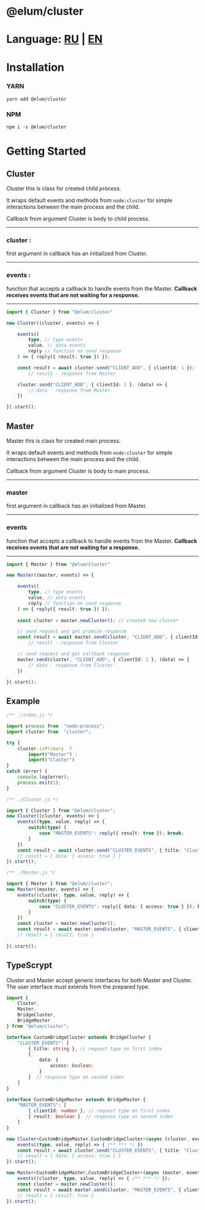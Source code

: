 # @elum/cluster

# Language: [RU](./README.RU.md) | [EN](./README.md)

# Installation

### YARN

    yarn add @elum/cluster

### NPM

	npm i -s @elum/cluster

# Getting Started

## Cluster

Cluster this is class for created child process.

It wraps default events and methods from `node:cluster` 
for simple interactions between the main process and the child.

Callback from argument Cluster is body to child process.
****
### **cluster** :
 first argument in callback has an initialized from Cluster.
  ****
### **events** :
 function that accepts a callback to handle events from the Master. **Сallback receives events that are not waiting for a response.**

****
```ts
import { Cluster } from "@elum/cluster"

new Cluster((cluster, events) => {

	events((
		type, // type events 
		value, // data events
		reply // function on send response
	) => { reply({ result: true }) });

	const result = await cluster.send("CLIENT_ADD", { clientId: 1 });
		// result - response from Master

	cluster.send("CLIENT_ADD", { clientId: 1 }, (data) => {
		// data - response from Master
	})

}).start();
```

## Master

Master this is class for created main process.

It wraps default events and methods from `node:cluster` 
for simple interactions between the main process and the child.

Callback from argument Cluster is body to main process.
****
### **master** 
first argument in callback has an initialized from Master.

 ****
### **events** 
 function that accepts a callback to handle events from the Master. **Сallback receives events that are not waiting for a response.**

****
```ts
import { Master } from "@elum/cluster"

new Master((master, events) => {

	events((
		type, // type events 
		value, // data events
		reply // function on send response
	) => { reply({ result: true }) });
    
    const cluster = master.newCluster(); // created new cluster

    // send request and get promise response
	const result = await master.send(cluster, "CLIENT_ADD", { clientId: 1 });
		// result - response from Cluster

    // send request and get callback response
	master.send(cluster, "CLIENT_ADD", { clientId: 1 }, (data) => {
		// data - response from Cluster
	})

}).start();
```

## Example
```ts
/** ./index.js */

import process from  "node:process";
import cluster from  "cluster";

try {
	cluster.isPrimary  ?
		import("Master") :
		import("Cluster")
}
catch (error) {
	console.log(error);
	process.exit(1);
}
```
```ts
/** ./Cluster.js */

import { Cluster } from "@elum/cluster";
new Cluster((cluster, events) => {
    events((type, value, reply) => {
	    switch(type) {
		    case "MASTER_EVENTS": reply({ result: true }); break;
		}
	})
	const result = await cluster.send("CLUSTER_EVENTS", { title: "Cluster NodeJS" });
	// result = { data: { access: true } }
}).start();
```
```ts
/** ./Master.js */

import { Master } from "@elum/cluster";
new Master((master, events) => {
    events((cluster, type, value, reply) => {
	    switch(type) {
		    case "CLUSTER_EVENTS": reply({ data: { access: true } }); break;
		}
	})
    const cluster = master.newCluster();
	const result = await master.send(cluster, "MASTER_EVENTS", { clientId: 1 });
	// result = { result: true }
	
}).start();
```
## TypeScrypt
Cluster and Master accept generic interfaces for both Master and Cluster.
The user interface must extends from the prepared type.



```ts
import {
	Cluster,
	Master,
	BridgeCluster,
	BridgeMaster
} from "@elum/cluster";

interface CustomBridgeCluster extends BridgeCluster {
	"CLUSTER_EVENTS": [
		{ title: string }, // request type on first index
		{ 
			data: {
				access: boolean;
			} 
		}  // response type on second index
	]
}

interface CustomBridgeMaster extends BridgeMaster {
	"MASTER_EVENTS": [
		{ clientId: number }, // request type on first index
		{ result: boolean }  // response type on second index
	]
}

new Cluster<CustomBridgeMaster,CustomBridgeCluster>(async (cluster, events) => {
	events((type, value, reply) => { /** *** */ })
	const result = await cluster.send("CLUSTER_EVENTS", { title: "Cluster NodeJS" });
	// result = { data: { access: true } }
}).start();

new Master<CustomBridgeMaster,CustomBridgeCluster>(async (master, events) => {
    events((cluster, type, value, reply) => { /** *** */ });
    const cluster = master.newCluster();
	const result = await master.send(cluster, "MASTER_EVENTS", { clientId: 1 });
	// result = { result: true }
}).start();
```